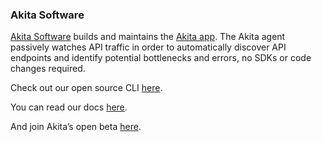 ### Akita Software

[Akita Software](https://www.akitasoftware.com/) builds and maintains the [Akita app](https://app.akita.software/). The Akita agent passively watches API traffic in order to automatically discover API endpoints and identify potential bottlenecks and errors, no SDKs or code changes required.

Check out our open source CLI [here](https://github.com/akitasoftware/akita-cli). 

You can read our docs [here](https://docs.akita.software/docs). 

And join Akita’s open beta [here](https://app.akita.software/login?sign_up).

